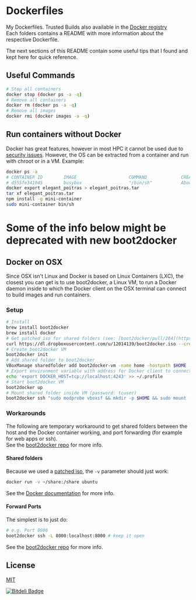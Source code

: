 Dockerfiles
===========
My Dockerfiles. Trusted Builds also available in the [Docker registry](https://index.docker.io/u/bmpvieira/)  
Each folders contains a README with more information about the respective Dockerfile.

The next sections of this README contain some useful tips that I found and kept here for quick reference.

Useful Commands
---------------

```bash
# Stop all containers
docker stop (docker ps -a -q)
# Remove all containers
docker rm (docker ps -a -q)
# Remove all images
docker rmi (docker images -a -q)
```

Run containers without Docker
-----------------------------
Docker has great features, however in most HPC it cannot be used due to [security issues](https://docs.docker.com/articles/security/).
However, the OS can be extracted from a container and run with chroot or in a VM.
Example:
```bash
docker ps -a 
# CONTAINER ID        IMAGE                    COMMAND             CREATED             STATUS                           PORTS               NAMES
# d555fe341045        busybox                  "/bin/sh"           About an hour ago   Exited (139) About an hour ago                       elegant_poitras
docker export elegant_poitras > elegant_poitras.tar
tar xf elegant_poitras.tar
npm install -g mini-container
sudo mini-container bin/sh
```

# Some of the info below might be deprecated with new boot2docker

Docker on OSX
-------------
Since OSX isn't Linux and Docker is based on Linux Containers (LXC), the closest
you can get is to use boot2docker, a Linux VM, to run a Docker daemon inside to which the Docker
client on the OSX terminal can connect to build images and run containers.


### Setup ###

```bash
# Install
brew install boot2docker
brew install docker
# Get patched iso for shared folders (see: [boot2docker/pull/284](https://github.com/boot2docker/boot2docker/pull/284))
curl https://dl.dropboxusercontent.com/u/12014139/boot2docker.iso --create-dirs -o ~/.boot2docker/boot2docker.iso
# Create boot2docker VM
boot2docker init
# Add shared folder to boot2docker
VBoxManage sharedfolder add boot2docker-vm -name home -hostpath $HOME
# Export environment variable with address for Docker client to connect
echo 'export DOCKER_HOST=tcp://localhost:4243' >> ~/.profile
# Start boot2docker VM
boot2docker up
# Mount shared folder inside VM (password: tcuser)
boot2docker ssh "sudo modprobe vboxsf && mkdir -p $HOME && sudo mount -t vboxsf home $HOME"
```

### Workarounds ###

The following are temporary workaround to get shared folders between the host
and the Docker container working, and port forwarding (for example for web apps or ssh).  
See the [boot2docker repo](https://github.com/boot2docker/boot2docker/blob/master/doc/WORKAROUNDS.md) for more info.

#### Shared folders ####

Because we used a [patched iso](https://github.com/boot2docker/boot2docker/pull/284), the ```-v``` parameter should just work:

```bash
docker run -v ~/share:/share ubuntu
```

See the [Docker documentation](http://docs.docker.io/en/latest/reference/commandline/cli/#run) for more info.


#### Forward Ports #####

The simplest is to just do:

```bash
# e.g. Port 8080
boot2docker ssh -L 8000:localhost:8000 # keep it open
```

See the [boot2docker repo](https://github.com/boot2docker/boot2docker/blob/master/doc/WORKAROUNDS.md#port-forwarding) for more info.

License
-------
[MIT](https://raw.github.com/bmpvieira/Dockerfiles/master/LICENSE)


[![Bitdeli Badge](https://d2weczhvl823v0.cloudfront.net/bmpvieira/dockerfiles/trend.png)](https://bitdeli.com/free "Bitdeli Badge")

